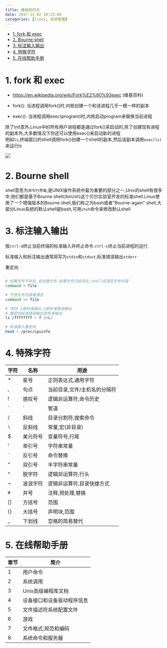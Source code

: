 ```yaml
---
title: 基础知识点
date: 2017-11-02 10:23:05
categories: [linux, 系统管理]
---
```


<!-- TOC -->

- [1. fork 和 exec](#1-fork-和-exec)
- [2. Bourne shell](#2-bourne-shell)
- [3. 标注输入输出](#3-标注输入输出)
- [4. 特殊字符](#4-特殊字符)
- [5. 在线帮助手册](#5-在线帮助手册)

<!-- /TOC -->



<a id="markdown-1-fork-和-exec" name="1-fork-和-exec"></a>
# 1. fork 和 exec

* https://en.wikipedia.org/wiki/Fork%E2%80%93exec (维基百科)

* fork(): 当进程调用fork()时,内核创建一个和该进程几乎一模一样的副本
* exec(): 当进程调用exec(program)时,内核启动program来替换当前进程

除了init意外,Linux中的所有用户进程都是通过fork()来启动的,除了创建现有进程的副本外,大多数情况下你还可以使用exec()来启动新的进程  
例如`ls`,终端窗口的shell调用fork()创建一个shell的副本,然后该副本调用`exec(ls)`来运行ls

![](http://ouxarji35.bkt.clouddn.com/snipaste_20171102_102703.png)


<a id="markdown-2-bourne-shell" name="2-bourne-shell"></a>
# 2. Bourne shell

shell意思为`命令行界面`,是UNIX操作系统中最为重要的部分之一,Unix的shell有很多中,他们都是基于Bourne shell(/bin/sh)这个贝尔实验室开发的标准shell.Linux使用了一个增强版本的Bourne shell,我们称之为bash或者"Bourne-again" shell,大部分Linux系统的默认shell是bash,可用`chsh`命令来修改默认shell


<a id="markdown-3-标注输入输出" name="3-标注输入输出"></a>
# 3. 标注输入输出

按`ctrl-d`终止当前终端的标准输入并终止命令.`ctrl-c`终止当前进程的运行.

标准输入和标注输出通常简写为`stdin`和`stdout`,标准错误输出`stderr`

重定向
```bash

# 如果文件不存在,会创建文件,如果文件已经存在,shell会清空文件内容
command > file

# 不想文件内容被清空
command >> file

# 流ID 1是标准输出,2是标准错误输出
# 重定向标准错误输出至标准输出
ls /ffffffff > f 2>&1

# 标准输入重定向
head < /proc/cpuinfo
```

<a id="markdown-4-特殊字符" name="4-特殊字符"></a>
# 4. 特殊字符

字符|名称|用途
-|-|-
*|星号|正则表达式,通用字符
,|句点|当前目录,文件/主机名的分隔符
!|感叹号|逻辑非运算符,命令历史
`|`|管道|命令管道
/|斜线|目录分割符,搜索命令
`\`|反斜线|常量,宏(非目录)
$|美元符号|变量符号,行尾
'|单引号|字符串常量
`|反引号|命令替换
"|双引号|半字符串常量
^|脱字符|逻辑非运算符,行头
~|波浪字符|逻辑非运算符,目录快捷方式
`#`|井号|注释,预处理,替换
[]|方括号|范围
{}|大括号|声明块,范围
_|下划线|空格的简易替代

<a id="markdown-5-在线帮助手册" name="5-在线帮助手册"></a>
# 5. 在线帮助手册

章节|简介
-|-
1|用户命令
2|系统调用
3|Unix高级编程库文档
4|设备接口和设备驱动程序信息
5|文件描述符系统配置文件
6|游戏
7|文件格式,规范和编码
8|系统命令和服务器

